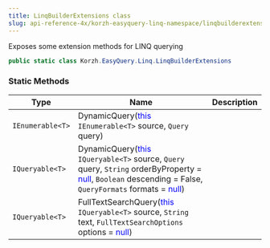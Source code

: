 ```yaml
---
title: LinqBuilderExtensions class
slug: api-reference-4x/korzh-easyquery-linq-namespace/linqbuilderextensions-class
---
```



Exposes some extension methods for LINQ querying
```csharp
public static class Korzh.EasyQuery.Linq.LinqBuilderExtensions

```

### Static Methods

| Type | Name | Description | 
| --- | --- | --- | 
| `IEnumerable<T>` | DynamicQuery(<span style='color: blue'>this</span> `IEnumerable<T>` source, `Query` query) |  | 
| `IQueryable<T>` | DynamicQuery(<span style='color: blue'>this</span> `IQueryable<T>` source, `Query` query, `String` orderByProperty = <span style='color: blue'>null</span>, `Boolean` descending = False, `QueryFormats` formats = <span style='color: blue'>null</span>) |  | 
| `IQueryable<T>` | FullTextSearchQuery(<span style='color: blue'>this</span> `IQueryable<T>` source, `String` text, `FullTextSearchOptions` options = <span style='color: blue'>null</span>) |  |